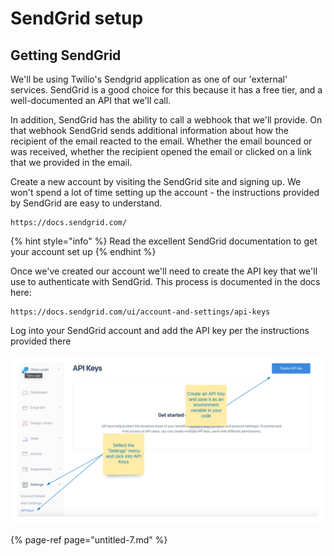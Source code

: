 # SendGrid setup

## Getting SendGrid

We'll be using Twilio's Sendgrid application as one of our 'external' services.  SendGrid is a good choice for this because it has a free tier, and a well-documented an API that we'll call.  

In addition, SendGrid has the ability to call a webhook that we'll provide.  On that webhook SendGrid sends additional information about how the recipient of the email reacted to the email.  Whether the email bounced or was received, whether the recipient opened the email or clicked on a link that we provided in the email.

Create a new account by visiting the SendGrid site and signing up.  We won't spend a lot of time setting up the account - the instructions provided by SendGrid are easy to understand. 

```
https://docs.sendgrid.com/
```

{% hint style="info" %}
 Read the excellent SendGrid documentation to get your account set up
{% endhint %}

Once we've created our account we'll need to create the API key that we'll use to authenticate with SendGrid.  This process is documented in the docs here:

```text
https://docs.sendgrid.com/ui/account-and-settings/api-keys
```

Log into your SendGrid account and add the API key per the instructions provided there

![](../../../.gitbook/assets/sendgrid-personal-page-3.png)

{% page-ref page="untitled-7.md" %}





